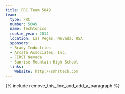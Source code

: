 ```yaml
---
title: FRC Team 5049
team:
  type: FRC
  number: 5049
  name: Techtonics
  rookie_year: 2014
  location: Las Vegas, Nevada, USA
  sponsors:
  - Brady Industries
  - Arcata Associates, Inc.
  - FIRST Nevada
  - Sunrise Mountain High School
  links:
    Website: http://smhstech.com
---
```


{% include remove_this_line_and_add_a_paragraph %}